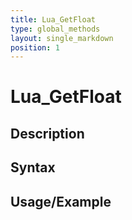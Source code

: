 ```yaml
---
title: Lua_GetFloat
type: global_methods
layout: single_markdown
position: 1
---
```


# Lua_GetFloat

## Description

## Syntax

## Usage/Example


